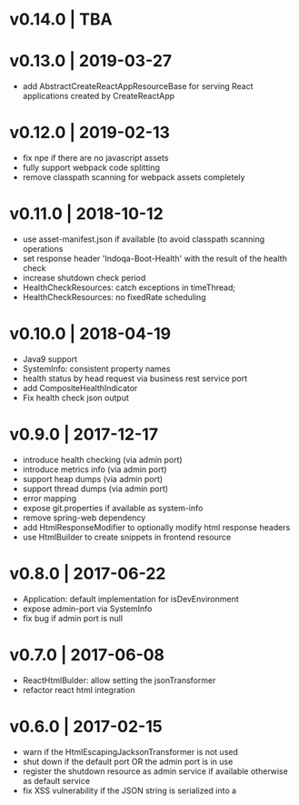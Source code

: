 # v0.14.0 | TBA

# v0.13.0 | 2019-03-27
* add AbstractCreateReactAppResourceBase for serving React applications created by CreateReactApp

# v0.12.0 | 2019-02-13
* fix npe if there are no javascript assets
* fully support webpack code splitting
* remove classpath scanning for webpack assets completely

# v0.11.0 | 2018-10-12
* use asset-manifest.json if available (to avoid classpath scanning operations
* set response header 'Indoqa-Boot-Health' with the result of the health check
* increase shutdown check period
* HealthCheckResources: catch exceptions in timeThread;
* HealthCheckResources: no fixedRate scheduling

# v0.10.0 | 2018-04-19
* Java9 support
* SystemInfo: consistent property names
* health status by head request via business rest service port
* add CompositeHealthIndicator
* Fix health check json output

# v0.9.0 | 2017-12-17
* introduce health checking (via admin port)
* introduce metrics info (via admin port)
* support heap dumps (via admin port)
* support thread dumps (via admin port)
* error mapping
* expose git.properties if available as system-info
* remove spring-web dependency
* add HtmlResponseModifier to optionally modify html response headers
* use HtmlBuilder to create snippets in frontend resource

# v0.8.0 | 2017-06-22
* Application: default implementation for isDevEnvironment
* expose admin-port via SystemInfo
* fix bug if admin port is null

# v0.7.0 | 2017-06-08
* ReactHtmlBulder: allow setting the jsonTransformer
* refactor react html integration

# v0.6.0 | 2017-02-15
* warn if the HtmlEscapingJacksonTransformer is not used
* shut down if the default port OR the admin port is in use
* register the shutdown resource as admin service if available otherwise as default service
* fix XSS vulnerability if the JSON string is serialized into a <script> tag
* changed the mount of HTML resources from a route to an "after" filter
